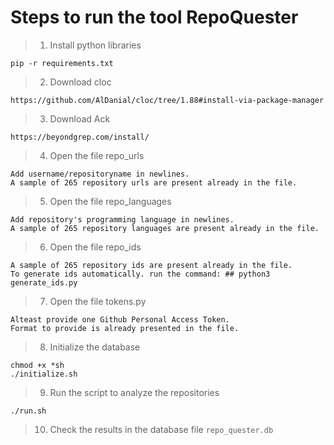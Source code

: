 # Steps to run the tool RepoQuester
> 1. Install python libraries
````
pip -r requirements.txt
````
> 2. Download cloc
````
https://github.com/AlDanial/cloc/tree/1.88#install-via-package-manager
````
> 3. Download Ack
```
https://beyondgrep.com/install/
```
> 4. Open the file repo_urls 
````
Add username/repositoryname in newlines. 
A sample of 265 repository urls are present already in the file.
````
> 5. Open the file repo_languages 
````
Add repository's programming language in newlines. 
A sample of 265 repository languages are present already in the file.
````
> 6. Open the file repo_ids 
````
A sample of 265 repository ids are present already in the file.
To generate ids automatically. run the command: ## python3 generate_ids.py
````
> 7. Open the file tokens.py 
````
Alteast provide one Github Personal Access Token. 
Format to provide is already presented in the file.
````

> 8. Initialize the database
````
chmod +x *sh
./initialize.sh
````
> 9. Run the script to analyze the repositories
````
./run.sh
````
> 10. Check the results in the database file ```repo_quester.db```


